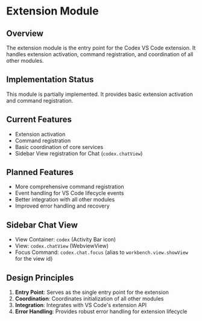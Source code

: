 # Extension Module

## Overview

The extension module is the entry point for the Codex VS Code extension. It handles extension activation, command registration, and coordination of all other modules.

## Implementation Status

This module is partially implemented. It provides basic extension activation and command registration.

## Current Features

- Extension activation
- Command registration
- Basic coordination of core services
- Sidebar View registration for Chat (`codex.chatView`)

## Planned Features

- More comprehensive command registration
- Event handling for VS Code lifecycle events
- Better integration with all other modules
- Improved error handling and recovery

## Sidebar Chat View

- View Container: `codex` (Activity Bar icon)
- View: `codex.chatView` (WebviewView)
- Focus Command: `codex.chat.focus` (alias to `workbench.view.showView` for the view id)

## Design Principles

1. **Entry Point**: Serves as the single entry point for the extension
2. **Coordination**: Coordinates initialization of all other modules
3. **Integration**: Integrates with VS Code's extension API
4. **Error Handling**: Provides robust error handling for extension lifecycle

